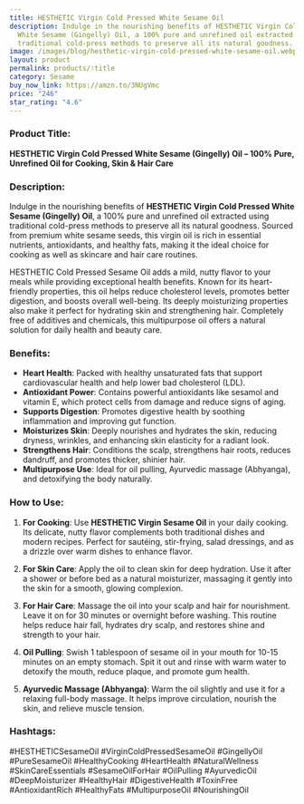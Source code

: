 ```yaml
---
title: HESTHETIC Virgin Cold Pressed White Sesame Oil
description: Indulge in the nourishing benefits of HESTHETIC Virgin Cold Pressed
  White Sesame (Gingelly) Oil, a 100% pure and unrefined oil extracted using
  traditional cold-press methods to preserve all its natural goodness.
image: /images/blog/hesthetic-virgin-cold-pressed-white-sesame-oil.webp
layout: product
permalink: products/:title
category: Sesame
buy_now_link: https://amzn.to/3NUgVmc
price: "246"
star_rating: "4.6"
---
```

### Product Title:
**HESTHETIC Virgin Cold Pressed White Sesame (Gingelly) Oil – 100% Pure, Unrefined Oil for Cooking, Skin & Hair Care**

### Description:
Indulge in the nourishing benefits of **HESTHETIC Virgin Cold Pressed White Sesame (Gingelly) Oil**, a 100% pure and unrefined oil extracted using traditional cold-press methods to preserve all its natural goodness. Sourced from premium white sesame seeds, this virgin oil is rich in essential nutrients, antioxidants, and healthy fats, making it the ideal choice for cooking as well as skincare and hair care routines.

HESTHETIC Cold Pressed Sesame Oil adds a mild, nutty flavor to your meals while providing exceptional health benefits. Known for its heart-friendly properties, this oil helps reduce cholesterol levels, promotes better digestion, and boosts overall well-being. Its deeply moisturizing properties also make it perfect for hydrating skin and strengthening hair. Completely free of additives and chemicals, this multipurpose oil offers a natural solution for daily health and beauty care.

### Benefits:
- **Heart Health**: Packed with healthy unsaturated fats that support cardiovascular health and help lower bad cholesterol (LDL).
- **Antioxidant Power**: Contains powerful antioxidants like sesamol and vitamin E, which protect cells from damage and reduce signs of aging.
- **Supports Digestion**: Promotes digestive health by soothing inflammation and improving gut function.
- **Moisturizes Skin**: Deeply nourishes and hydrates the skin, reducing dryness, wrinkles, and enhancing skin elasticity for a radiant look.
- **Strengthens Hair**: Conditions the scalp, strengthens hair roots, reduces dandruff, and promotes thicker, shinier hair.
- **Multipurpose Use**: Ideal for oil pulling, Ayurvedic massage (Abhyanga), and detoxifying the body naturally.

### How to Use:
1. **For Cooking**: Use **HESTHETIC Virgin Sesame Oil** in your daily cooking. Its delicate, nutty flavor complements both traditional dishes and modern recipes. Perfect for sautéing, stir-frying, salad dressings, and as a drizzle over warm dishes to enhance flavor.

2. **For Skin Care**: Apply the oil to clean skin for deep hydration. Use it after a shower or before bed as a natural moisturizer, massaging it gently into the skin for a smooth, glowing complexion.

3. **For Hair Care**: Massage the oil into your scalp and hair for nourishment. Leave it on for 30 minutes or overnight before washing. This routine helps reduce hair fall, hydrates dry scalp, and restores shine and strength to your hair.

4. **Oil Pulling**: Swish 1 tablespoon of sesame oil in your mouth for 10-15 minutes on an empty stomach. Spit it out and rinse with warm water to detoxify the mouth, reduce plaque, and promote gum health.

5. **Ayurvedic Massage (Abhyanga)**: Warm the oil slightly and use it for a relaxing full-body massage. It helps improve circulation, nourish the skin, and relieve muscle tension.

### Hashtags:
#HESTHETICSesameOil #VirginColdPressedSesameOil #GingellyOil #PureSesameOil #HealthyCooking #HeartHealth #NaturalWellness #SkinCareEssentials #SesameOilForHair #OilPulling #AyurvedicOil #DeepMoisturizer #HealthyHair #DigestiveHealth #ToxinFree #AntioxidantRich #HealthyFats #MultipurposeOil #NourishingOil
